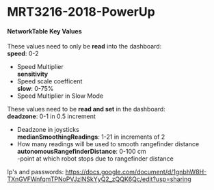 # MRT3216-2018-PowerUp

#### **NetworkTable Key Values**
These values need to only be **read** into the dashboard:  
**speed**: 0-2  
- Speed Multiplier  
**sensitivity**  
- Speed scale coefficent  
**slow**: 0-75%  
- Speed Multiplier in Slow Mode  


These values need to be **read and set** in the dashboard:<br>
**deadzone**: 0-1 in 0.5 increment  
- Deadzone in joysticks  
**medianSmoothingReadings**: 1-21 in increments of 2  
- How many readings will be used to smooth rangefinder distance  
**autonomousRangefinderDistance**: 0-100 cm  
-point at which robot stops due to rangefinder distance  


Ip's and passwords: https://docs.google.com/document/d/1gnbhW8H-TXnGVFWnfqmTPNoPVJzINSkYyQ2_zQQK6Qc/edit?usp=sharing
